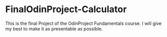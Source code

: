 # FinalOdinProject-Calculator

This is the final Project of the OdinProject Fundamentals course. I will give my best to make it as presentable as possible.

